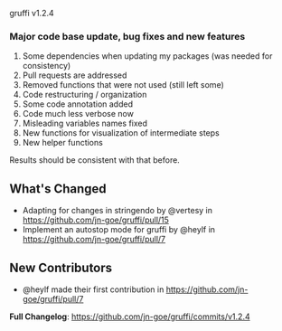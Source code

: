 gruffi v1.2.4
### Major code base update, bug fixes and new features

1. Some dependencies when updating my packages (was needed for consistency)
2. Pull requests are addressed
3. Removed functions that were not used (still left some)
4. Code restructuring / organization
5. Some code annotation added 
6. Code much less verbose now
7. Misleading variables names fixed
8. New functions for visualization of intermediate steps
9. New helper functions

Results should be consistent with that before.

## What's Changed
* Adapting for changes in stringendo by @vertesy in https://github.com/jn-goe/gruffi/pull/15
* Implement an autostop mode for gruffi by @heylf in https://github.com/jn-goe/gruffi/pull/7

## New Contributors
* @heylf made their first contribution in https://github.com/jn-goe/gruffi/pull/7

**Full Changelog**: https://github.com/jn-goe/gruffi/commits/v1.2.4

